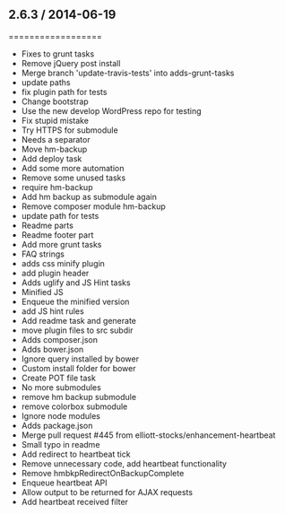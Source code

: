
## 2.6.3 / 2014-06-19
==================

 * Fixes to grunt tasks
 * Remove jQuery post install
 * Merge branch 'update-travis-tests' into adds-grunt-tasks
 * update paths
 * fix plugin path for tests
 * Change bootstrap
 * Use the new develop WordPress repo for testing
 * Fix stupid mistake
 * Try HTTPS for submodule
 * Needs a separator
 * Move hm-backup
 * Add deploy task
 * Add some more automation
 * Remove some unused tasks
 * require hm-backup
 * Add hm backup as submodule again
 * Remove composer module hm-backup
 * update path for tests
 * Readme parts
 * Readme footer part
 * Add more grunt tasks
 * FAQ strings
 * adds css minify plugin
 * add plugin header
 * Adds uglify and JS Hint tasks
 * Minified JS
 * Enqueue the minified version
 * add JS hint rules
 * Add readme task and generate
 * move plugin files to src subdir
 * Adds composer.json
 * Adds bower.json
 * Ignore query installed by bower
 * Custom install folder for bower
 * Create POT file task
 * No more submodules
 * remove hm backup submodule
 * remove colorbox submodule
 * Ignore node modules
 * Adds package.json
 * Merge pull request #445 from elliott-stocks/enhancement-heartbeat
 * Small typo in readme
 * Add redirect to heartbeat tick
 * Remove unnecessary code, add heartbeat functionality
 * Remove hmbkpRedirectOnBackupComplete
 * Enqueue heartbeat API
 * Allow output to be returned for AJAX requests
 * Add heartbeat received filter
